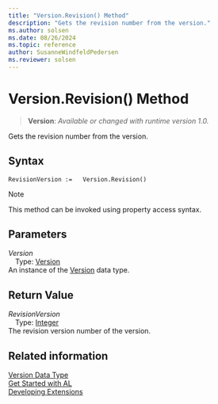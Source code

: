 ```yaml
---
title: "Version.Revision() Method"
description: "Gets the revision number from the version."
ms.author: solsen
ms.date: 08/26/2024
ms.topic: reference
author: SusanneWindfeldPedersen
ms.reviewer: solsen
---
```

[//]: # (START>DO_NOT_EDIT)
[//]: # (IMPORTANT:Do not edit any of the content between here and the END>DO_NOT_EDIT.)
[//]: # (Any modifications should be made in the .xml files in the ModernDev repo.)
# Version.Revision() Method
> **Version**: _Available or changed with runtime version 1.0._

Gets the revision number from the version.


## Syntax
```AL
RevisionVersion :=   Version.Revision()
```
> [!NOTE]
> This method can be invoked using property access syntax.
## Parameters
*Version*  
&emsp;Type: [Version](version-data-type.md)  
An instance of the [Version](version-data-type.md) data type.  

## Return Value
*RevisionVersion*  
&emsp;Type: [Integer](../integer/integer-data-type.md)  
The revision version number of the version.


[//]: # (IMPORTANT: END>DO_NOT_EDIT)
## Related information
[Version Data Type](version-data-type.md)  
[Get Started with AL](../../devenv-get-started.md)  
[Developing Extensions](../../devenv-dev-overview.md)